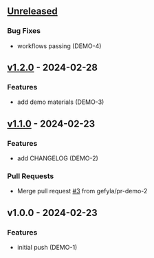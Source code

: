 <a name="unreleased"></a>
## [Unreleased]

### Bug Fixes
- workflows passing (DEMO-4)


<a name="v1.2.0"></a>
## [v1.2.0] - 2024-02-28
### Features
- add demo materials (DEMO-3)


<a name="v1.1.0"></a>
## [v1.1.0] - 2024-02-23
### Features
- add CHANGELOG (DEMO-2)

### Pull Requests
- Merge pull request [#3](https://github.com/gefyla/smathhacks-github-actions-demo-2024/issues/3) from gefyla/pr-demo-2


<a name="v1.0.0"></a>
## v1.0.0 - 2024-02-23
### Features
- initial push (DEMO-1)


[Unreleased]: https://github.com/gefyla/smathhacks-github-actions-demo-2024/compare/v1.2.0...HEAD
[v1.2.0]: https://github.com/gefyla/smathhacks-github-actions-demo-2024/compare/v1.1.0...v1.2.0
[v1.1.0]: https://github.com/gefyla/smathhacks-github-actions-demo-2024/compare/v1.0.0...v1.1.0
